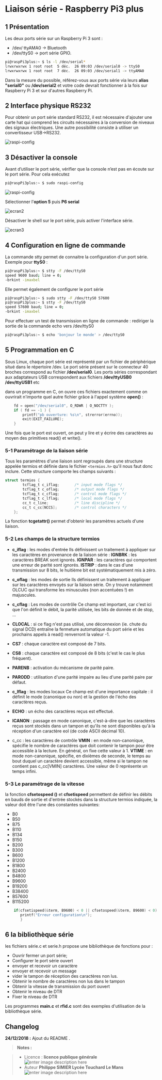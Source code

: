 ﻿# Liaison série - Raspberry Pi3 plus

## 1 Présentation

Les deux ports  série sur un Raspberry Pi 3 sont :
 - /dev/ ttyAMA0 -> Bluetooth
 - /dev/ttyS0 -> port série GPIO.

```bash
pi@raspPi3plus:~ $ ls -l /dev/serial*
lrwxrwxrwx 1 root root  5 déc.  26 09:03 /dev/serial0 -> ttyS0
lrwxrwxrwx 1 root root  7 déc.  26 09:03 /dev/serial1 -> ttyAMA0

```
 Dans la mesure du possible, référez-vous aux ports série via leurs **alias "serial0"**  ou **/dev/serial2**  et votre code devrait fonctionner à la fois sur Raspberry Pi 3 et sur d'autres Raspberry Pi. 
 
## 2 Interface physique RS232 
Pour obtenir un port série standard RS232, il est nécessaire d'ajouter une carte hat qui comprend les circuits nécessaires à la conversion de niveaux des signaux électriques.
Une autre possibilité consiste à utiliser un convertisseur USB->RS232. 

 ![raspi-config ](/11_Liaison_serie/images/carte_hat_RS232.PNG)
 
## 3 Désactiver la console
Avant d’utiliser le port série, vérifier que la console n’est pas en écoute sur le port série. Pour cela exécutez
```bash
pi@raspPi3plus:~ $ sudo raspi-config
```
![raspi-config ](/11_Liaison_serie/images/raspi-config.PNG)

Sélectionner l'**option 5**  puis **P6 serial**

![ecran2 ](/11_Liaison_serie/images/ecran2.PNG)

Désactiver le shell sur le port série, puis activer l'interface série.

![ecran3 ](/11_Liaison_serie/images/ecran3.PNG)

## 4 Configuration en ligne de commande
La commande stty permet  de connaitre la configuration d'un port série.
Exemple pour **ttyS0** :
```bash
pi@raspPi3plus:~ $ stty -F /dev/ttyS0
speed 9600 baud; line = 0;
-brkint -imaxbel
```
Elle permet également de configurer le port série
```bash
pi@raspPi3plus:~ $ sudo stty -F /dev/ttyS0 57600
pi@raspPi3plus:~ $ stty -F /dev/ttyS0
speed 57600 baud; line = 0;
-brkint -imaxbel
```
Pour effectuer un test de transmission en ligne de commande : rediriger la sortie de la commande echo vers /dev/ttyS0
```bash
pi@raspPi3plus:~ $ echo 'bonjour le monde' > /dev/ttyS0
```
## 5 Programmation en C
Sous Linux, chaque port série est représenté par un fichier de périphérique situé dans le répertoire /dev. Le port série présent sur le connecteur 40 broches correspond au fichier **/dev/serial0**.
Les ports séries correspondant aux adaptateurs USB correspondent aux fichiers **/dev/ttyUSB0**    **/dev/ttyUSB1** etc

dans un programme en C, on ouvre ces fichiers exactement comme on ouvrirait n'importe quel autre fichier grâce à l'appel système **open()** :

```C
    fd = open("/dev/serial0", O_RDWR | O_NOCTTY );
    if ( fd == -1 ) {
        printf("pb ouverture: %s\n", strerror(errno));
        exit(EXIT_FAILURE);
    }

```
Une fois que le port est ouvert, on peut y lire et y écrire des caractères au moyen des primitives read() et write().

### 5-1 Paramétrage de la liaison série
Tous les paramètres d'une liaison sont regroupés dans une structure appelée termios et définie dans le fichier `<termios.h>`  qu'il nous faut donc inclure.
Cette structure comporte les champs suivants :
```C
struct termios {
		tcflag_t c_iflag;		/* input mode flags */
		tcflag_t c_oflag;		/* output mode flags */
		tcflag_t c_cflag;		/* control mode flags */
		tcflag_t c_lflag;		/* local mode flags */
		cc_t c_line;			/* line discipline */
		cc_t c_cc[NCCS];		/* control characters */
	};
```
La fonction **tcgetattr()** permet d'obtenir les paramètres actuels d'une liaison. 

### 5-2 Les champs de la structure termios

 - **c_iflag** : les modes d'entrée
Ils définissent un traitement à appliquer sur les caractères en provenance de la liaison série :
**IGNBRK** : les caractères BREAK sont ignorés.
**IGNPAR** : les caractères qui comportent une erreur de parité sont ignorés.
**ISTRIP** : dans le cas d'une transmission sur 8 bits, le huitième bit est systématiquement mis à zéro.

 - **c_oflag** : les modes de sortie 
Ils définissent un traitement à appliquer sur les caractères envoyés sur la liaison série. On y trouve notamment OLCUC qui transforme les minuscules (non accentuées !) en majuscules.

 - **c_cflag** : Les modes de contrôle Ce champ est important, car c'est ici que l'on définit le débit, la parité utilisée, les bits de donnée et de stop, ...

 - **CLOCAL** : si ce flag n'est pas utilisé, une déconnexion (ie. chute du signal DCD) entraîne la fermeture automatique du port série et les
   prochains appels à read() renverront la valeur -1.

 - **CS7** : chaque caractère est composé de 7 bits.

 - **CS8** : chaque caractère est composé de 8 bits (c'est le cas le plus fréquent).

 - **PARENB** : activation du mécanisme de parité paire.

 - **PARODD** : utilisation d'une parité impaire au lieu d'une parité paire par défaut.

 - **c_lflag** : les modes locaux Ce champ est d'une importance capitale : il définit le mode (canonique ou non) et la gestion de l'écho des caractères reçus. 

 - **ECHO** : un écho des caractères reçus est effectué.

 - **ICANON** : passage en mode canonique, c'est-à-dire que les caractères reçus sont stockés dans un tampon et qu'ils ne sont
   disponibles qu'à la réception d'un caractère eol (de code ASCII
   décimal 10).
 - c_cc : les caractères de contrôle 
 **VMIN** : en mode non-canonique, spécifie le nombre de caractéres que doit contenir le tampon pour être accessible à la lecture. En général, on fixe cette valeur à 1.
**VTIME** : en mode non-canonique, spécifie, en dixièmes de seconde, le temps au bout duquel un caractère devient accessible, même si le tampon ne contient pas c_cc[VMIN] caractères. Une valeur de 0 représente un temps infini.

### 5-3 Le paramétrage de la vitesse
la fonction **cfsetospeed ()** et  **cfsetispeed** permettent de définir les débits en bauds de sortie et d'entrée stockés dans la structure termios indiquée, la valeur doit être l'une des constantes suivantes: 

 - B0
 - B50
 - B75
 - B110
 - B134
 - B150
 - B200
 - B300
 - B600
 - B1200
 - B1800
 - B2400
 - B4800
 - B9600
 - B19200
 - B38400
 - B57600
 - B115200

```C
    if(cfsetispeed(&term, B9600) < 0 || cfsetospeed(&term, B9600) < 0) {
       printf("Erreur configuration\n");
       }

```
## 6 la bibliothèque série
les fichiers série.c et serie.h  propose une bibliothèque de fonctions pour :

 - Ouvrir fermer un port série;
 - Configurer le port série ouvert
 - envoyer et recevoir un caractère
 - envoyer et recevoir un message
 - vider le tampon de réception des caractères non lus.
 - Obtenir le nombre de caractères non lus dans le tampon
 - Obtenir la vitesse de transmission du port ouvert
 - Obtenir le niveau de DTR
 - Fixer le niveau de DTR
 
Les programmes **main.c** et **rfid.c** sont  des exemples d'utilisation de la bibliothèque série.


## Changelog

 **24/12/2018 :** Ajout du README . 
 
 
> **Notes :**


> - Licence : **licence publique générale** ![enter image description here](https://img.shields.io/badge/licence-GPL-green.svg)
> - Auteur **Philippe SIMIER Lycée Touchard Le Mans**
>  ![enter image description here](https://img.shields.io/badge/built-passing-green.svg)
<!-- TOOLBOX 

Génération des badges : https://shields.io/
Génération de ce fichier : https://stackedit.io/editor#



